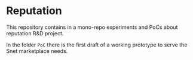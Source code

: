 # Reputation

This repository contains in a mono-repo experiments and PoCs about reputation R&D project.

In the folder `PoC` there is the first draft of a working prototype to serve the Snet marketplace needs.